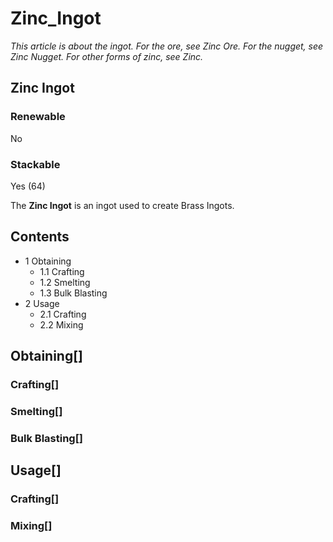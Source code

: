 # Zinc_Ingot

*This article is about the ingot. For the ore, see Zinc Ore. For the nugget, see Zinc Nugget. For other forms of zinc, see Zinc.*

## Zinc Ingot

### Renewable

No

### Stackable

Yes (64)

The **Zinc Ingot** is an ingot used to create Brass Ingots.

## Contents

- 1 Obtaining
    - 1.1 Crafting
    - 1.2 Smelting
    - 1.3 Bulk Blasting
- 2 Usage
    - 2.1 Crafting
    - 2.2 Mixing

## Obtaining[]

### Crafting[]

### Smelting[]

### Bulk Blasting[]

## Usage[]

### Crafting[]

### Mixing[]